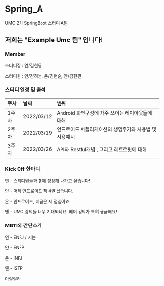 # Spring_A
UMC 2기 SpringBoot 스터디 A팀

## 저희는 "Example Umc 팀" 입니다!

### Member
스터디장 : 연/김현웅 

스터디원 : 얀/걈혀눙, 욘/김현순, 옌/김현관

### 스터디 일정 및 출석

|주차|날짜|범위|
|:---|:---|:---|
|1주차|2022/03/12|Android 화면구성에 자주 쓰이는 레이아웃들에 대해|
|2주차|2022/03/19|안드로이드 어플리케이션의 생명주기와 사용법 및 사용예시|
|3주차|2022/03/26|API와 Restful개념 , 그리고 레트로핏에 대해|

### Kick Off 한마디
연 - 스터디원들과 함께 성장해 나가고 싶습니다!

얀 - 어제 안드로이드 책 4권 샀습니다.

욘 - 안드로이드, 지금은 제 점심이죠.

옌 - UMC 강의들 너무 기대되네요. 베어 강의가 특히 궁금해요!

### MBTI와 간단소개
연 - ENFJ / 저는 

얀 - ENFP

욘 - INFJ

옌 - ISTP

아랄랄라
